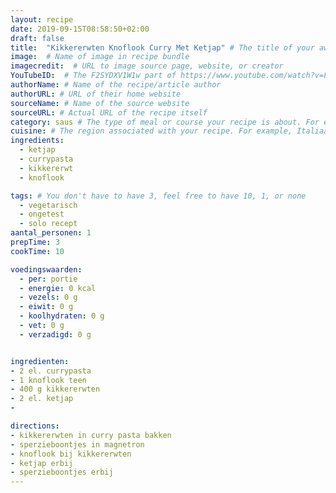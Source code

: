 ```yaml
---
layout: recipe
date: 2019-09-15T08:58:50+02:00
draft: false
title:  "Kikkererwten Knoflook Curry Met Ketjap" # The title of your awesome recipe
image:  # Name of image in recipe bundle
imagecredit:  # URL to image source page, website, or creator
YouTubeID:  # The F2SYDXV1W1w part of https://www.youtube.com/watch?v=F2SYDXV1W1w
authorName: # Name of the recipe/article author
authorURL: # URL of their home website
sourceName: # Name of the source website
sourceURL: # Actual URL of the recipe itself
category: saus # The type of meal or course your recipe is about. For example: "dinner", "entree", or "dessert".
cuisine: # The region associated with your recipe. For example, Italiaans, Mediterraans", or Eigen.
ingredients:
  - ketjap
  - currypasta
  - kikkererwt
  - knoflook

tags: # You don't have to have 3, feel free to have 10, 1, or none
  - vegetarisch
  - ongetest
  - solo recept
aantal_personen: 1
prepTime: 3
cookTime: 10

voedingswaarden:
  - per: portie
  - energie: 0 kcal
  - vezels: 0 g
  - eiwit: 0 g
  - koolhydraten: 0 g
  - vet: 0 g
  - verzadigd: 0 g


ingredienten:
- 2 el. currypasta
- 1 knoflook teen
- 400 g kikkererwten
- 2 el. ketjap
-

directions:
- kikkererwten in curry pasta bakken
- sperzieboontjes in magnetron
- knoflook bij kikkererwten
- ketjap erbij
- sperzieboontjes erbij
---
```

